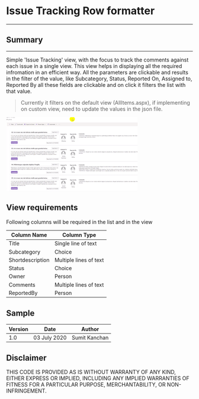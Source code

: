 # Issue Tracking Row formatter
-----

## Summary
----

Simple 'Issue Tracking' view, with the focus to track the comments against each issue in a single view. This view helps in displaying all the required infromation in an efficient way. All the parameters are clickable and results in the filter of the value, like Subcategory, Status, Reported On, Assigned to, Reported By all these fields are clickable and on click it filters the list with that value.

> Currently it filters on the default view (AllItems.aspx), if implementing on custom view, need to update the values in the json file.


![Issue tracking row formatter](./issuetrackingRowFormatter.gif)
 
## View requirements

Following columns will be required in the list and in the view

| Column Name      | Column Type            |
|------------------|------------------------|
| Title            | Single line of text    |
| Subcategory      | Choice                 |
| Shortdescription | Multiple lines of text |
| Status           | Choice                 |
| Owner            | Person                 |
| Comments         | Multiple lines of text |
| ReportedBy       | Person                 |


## Sample

| Version | Date | Author|
|-----|-----|-----|
|1.0|03 July 2020 | Sumit Kanchan |

## Disclaimer

THIS CODE IS PROVIDED AS IS WITHOUT WARRANTY OF ANY KIND, EITHER EXPRESS OR IMPLIED, INCLUDING ANY IMPLIED WARRANTIES OF FITNESS FOR A PARTICULAR PURPOSE, MERCHANTABILITY, OR NON-INFRINGEMENT.
